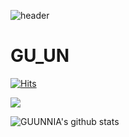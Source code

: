 ![header](https://capsule-render.vercel.app/api?type=waving&color=gradient&height=300&section=header&text=CODEnter&fontColor=FFFFFF&fontSize=90&)


# GU_UN

[![Hits](https://hits.seeyoufarm.com/api/count/incr/badge.svg?url=https%3A%2F%2Fgithub.com%2Fgjbae1212%2Fhit-counter&count_bg=%23545454&title_bg=%239C20BC&icon=&icon_color=%23E7E7E7&title=hits&edge_flat=false)](https://hits.seeyoufarm.com)

<a href="https://www.instagram.com/gu_unnia/"><img src="https://img.shields.io/badge/Instagram-FFCA28?style=flat-square&logo=Instagram&logoColor=white"/></a>

 

![GUUNNIA's github stats](https://github-readme-stats.vercel.app/api?username=GUUNNIA&show_icons=true)


<!--
**GUUNNIA/GUUNNIA** is a ✨ _special_ ✨ repository because its `README.md` (this file) appears on your GitHub profile.

Here are some ideas to get you started:

- 🔭 I’m currently working on ...
- 🌱 I’m currently learning ...
- 👯 I’m looking to collaborate on ...
- 🤔 I’m looking for help with ...
- 💬 Ask me about ...
- 📫 How to reach me: ...
- 😄 Pronouns: ...
- ⚡ Fun fact: ...
-->
